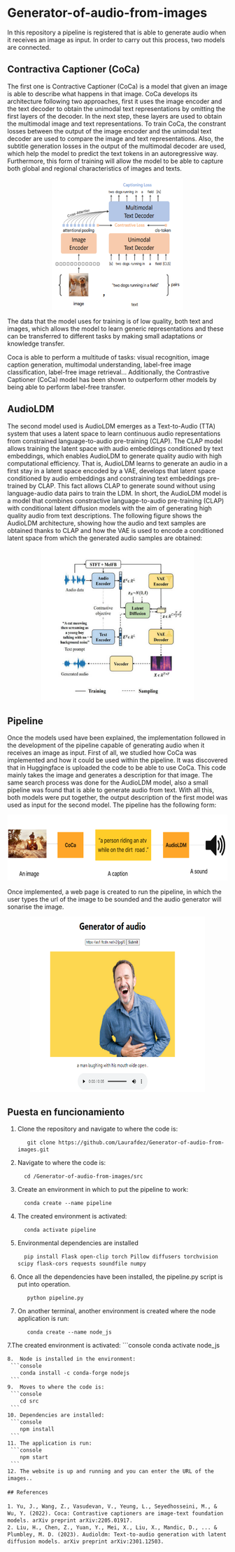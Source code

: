
# Generator-of-audio-from-images

In this repository a pipeline is registered that is able to generate audio when it receives an image as input. In order to carry out this process, two models are connected.  

## Contractiva Captioner (CoCa)

The first one is Contractive Captioner (CoCa) is a model that given an image is able to describe what happens in that image. CoCa develops its architecture following two approaches, first it uses the image encoder and the text decoder to obtain the unimodal text representations by omitting the first layers of the decoder. In the next step, these layers are used to obtain the multimodal image and text representations. To train CoCa, the constrant losses between the output of the image encoder and the unimodal text decoder are used to compare the image and text representations. Also, the subtitle generation losses in the output of the multimodal decoder are used, which help the model to predict the text tokens in an autoregressive way. Furthermore, this form of training will allow the model to be able to capture both global and regional characteristics of images and texts. 



<div align="center">
  <img src="public/assets/CoCa1.png" width="300" height="300" />
</div>


The data that the model uses for training is of low quality, both text and images, which allows the model to learn generic representations and these can be transferred to different tasks by making small adaptations or knowledge transfer.


Coca is able to perform a multitude of tasks: visual recognition, image caption generation, multimodal understanding, label-free image classification, label-free image retrieval... Additionally, the Contrastive Captioner (CoCa) model has been shown to outperform other models by being able to perform label-free transfer.

## AudioLDM
The second model used is AudioLDM emerges as a Text-to-Audio (TTA) system that uses a latent space to learn continuous audio representations from constrained language-to-audio pre-training (CLAP). The CLAP model allows training the latent space with audio embeddings conditioned by text embeddings, which enables AudioLDM to generate quality audio with high computational efficiency. That is, AudioLDM learns to generate an audio in a first stay in a latent space encoded by a VAE, develops that latent space conditioned by audio embeddings and constraining text embeddings pre-trained by CLAP. This fact allows CLAP to generate sound without using language-audio data pairs to train the LDM. In short, the AudioLDM model is a model that combines constractive language-to-audio pre-training (CLAP) with conditional latent diffusion models with the aim of generating high quality audio from text descriptions. The following figure shows the AudioLDM architecture, showing how the audio and text samples are obtained thanks to CLAP and how the VAE is used to encode a conditioned latent space from which the generated audio samples are obtained:
<div align="center">
  <img src="public/assets/audioldm1.jpg" width="350" height="350" />
</div>

## Pipeline

Once the models used have been explained, the implementation followed in the development of the pipeline capable of generating audio when it receives an image as input. First of all, we studied how CoCa was implemented and how it could be used within the pipeline. It was discovered that in Huggingface is uploaded the code to be able to use CoCa. This code mainly takes the image and generates a description for that image. The same search process was done for the AudioLDM model, also a small pipeline was found that is able to generate audio from text. With all this, both models were put together, the output description of the first model was used as input for the second model. The pipeline has the following form:

<div align="center">
  <img src="public/assets/pipeline.py.png"  height="150"  />
</div>

Once implemented, a web page is created to run the pipeline, in which the user types the url of the image to be sounded and the audio generator will sonarise the image.


<div align="center">
  <img src="public/assets/pipeline2.png" width="400" height="400" />
</div>

## Puesta en funcionamiento
1. Clone the repository and navigate to where the code is:
   ```console
      git clone https://github.com/Laurafdez/Generator-of-audio-from-images.git
      ```
2. Navigate to where the code is:
   ```console
     cd /Generator-of-audio-from-images/src
      ```
       
2. Create an environment in which to put the pipeline to work:
   ```console
     conda create --name pipeline
     ```
3. The created environment is activated:
   ```console
     conda activate pipeline
     ```
4. Environmental dependencies are installed
   ```console
     pip install Flask open-clip torch Pillow diffusers torchvision scipy flask-cors requests soundfile numpy
     ```
5. Once all the dependencies have been installed, the pipeline.py script is put into operation.
    ```console
       python pipeline.py
   ```

6. On another terminal, another environment is created where the node application is run:
    ```console
       conda create --name node_js
   ```
7.The created environment is activated:
    ```console
       conda activate node_js
   ```
8.  Node is installed in the environment:
    ```console
       conda install -c conda-forge nodejs
    ```
9.  Moves to where the code is:
    ```console
       cd src
    ```
10. Dependencies are installed:
    ```console
       npm install
    ```
11. The application is run:
    ```console
       npm start
    ```
12. The website is up and running and you can enter the URL of the images..

## References

1. Yu, J., Wang, Z., Vasudevan, V., Yeung, L., Seyedhosseini, M., & Wu, Y. (2022). Coca: Contrastive captioners are image-text foundation models. arXiv preprint arXiv:2205.01917.
2. Liu, H., Chen, Z., Yuan, Y., Mei, X., Liu, X., Mandic, D., ... & Plumbley, M. D. (2023). Audioldm: Text-to-audio generation with latent diffusion models. arXiv preprint arXiv:2301.12503.

